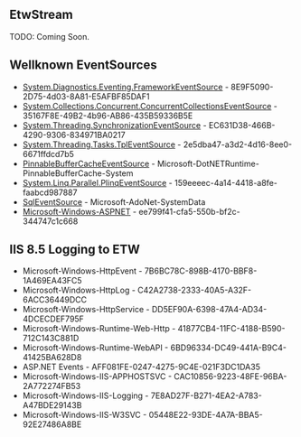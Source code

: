 EtwStream
---
TODO:
Coming Soon.

Wellknown EventSources
---
* [System.Diagnostics.Eventing.FrameworkEventSource](http://referencesource.microsoft.com/#mscorlib/system/diagnostics/eventing/frameworkeventsource.cs,33) - 8E9F5090-2D75-4d03-8A81-E5AFBF85DAF1
* [System.Collections.Concurrent.ConcurrentCollectionsEventSource](http://referencesource.microsoft.com/#mscorlib/system/Collections/Concurrent/CDSCollectionETWBCLProvider.cs,30) - 35167F8E-49B2-4b96-AB86-435B59336B5E
* [System.Threading.SynchronizationEventSource](http://referencesource.microsoft.com/#mscorlib/system/threading/CDSsyncETWBCLProvider.cs,32) - EC631D38-466B-4290-9306-834971BA0217 
* [System.Threading.Tasks.TplEventSource](http://referencesource.microsoft.com/#mscorlib/system/threading/Tasks/TPLETWProvider.cs,28) - 2e5dba47-a3d2-4d16-8ee0-6671ffdcd7b5         
* [PinnableBufferCacheEventSource](http://referencesource.microsoft.com/#System/parent/parent/parent/InternalApis/NDP_Common/inc/PinnableBufferCache.cs,598) - Microsoft-DotNETRuntime-PinnableBufferCache-System        
* [System.Linq.Parallel.PlinqEventSource](http://referencesource.microsoft.com/#System.Core/System/Linq/Parallel/Utils/PLINQETWProvider.cs,28) - 159eeeec-4a14-4418-a8fe-faabcd987887
* [SqlEventSource](http://referencesource.microsoft.com/#System.Data/System/Data/Common/SqlEventSource.cs,13) - Microsoft-AdoNet-SystemData
* [Microsoft-Windows-ASPNET](http://referencesource.microsoft.com/#System.Web/AspNetEventSource.cs,22) - ee799f41-cfa5-550b-bf2c-344747c1c668    
    
IIS 8.5 Logging to ETW     
---
* Microsoft-Windows-HttpEvent - 7B6BC78C-898B-4170-BBF8-1A469EA43FC5
* Microsoft-Windows-HttpLog - C42A2738-2333-40A5-A32F-6ACC36449DCC
* Microsoft-Windows-HttpService - DD5EF90A-6398-47A4-AD34-4DCECDEF795F
* Microsoft-Windows-Runtime-Web-Http - 41877CB4-11FC-4188-B590-712C143C881D
* Microsoft-Windows-Runtime-WebAPI - 6BD96334-DC49-441A-B9C4-41425BA628D8
* ASP.NET Events - AFF081FE-0247-4275-9C4E-021F3DC1DA35
* Microsoft-Windows-IIS-APPHOSTSVC - CAC10856-9223-48FE-96BA-2A772274FB53
* Microsoft-Windows-IIS-Logging - 7E8AD27F-B271-4EA2-A783-A47BDE29143B
* Microsoft-Windows-IIS-W3SVC - 05448E22-93DE-4A7A-BBA5-92E27486A8BE